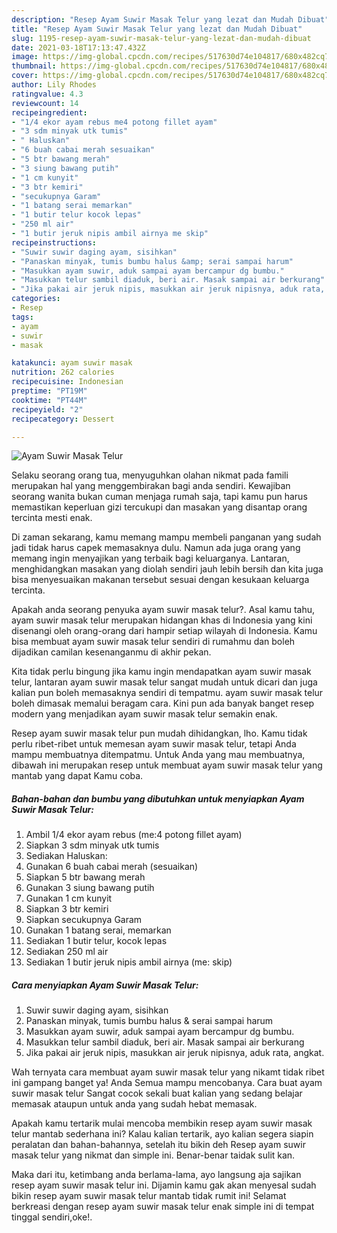 ```yaml
---
description: "Resep Ayam Suwir Masak Telur yang lezat dan Mudah Dibuat"
title: "Resep Ayam Suwir Masak Telur yang lezat dan Mudah Dibuat"
slug: 1195-resep-ayam-suwir-masak-telur-yang-lezat-dan-mudah-dibuat
date: 2021-03-18T17:13:47.432Z
image: https://img-global.cpcdn.com/recipes/517630d74e104817/680x482cq70/ayam-suwir-masak-telur-foto-resep-utama.jpg
thumbnail: https://img-global.cpcdn.com/recipes/517630d74e104817/680x482cq70/ayam-suwir-masak-telur-foto-resep-utama.jpg
cover: https://img-global.cpcdn.com/recipes/517630d74e104817/680x482cq70/ayam-suwir-masak-telur-foto-resep-utama.jpg
author: Lily Rhodes
ratingvalue: 4.3
reviewcount: 14
recipeingredient:
- "1/4 ekor ayam rebus me4 potong fillet ayam"
- "3 sdm minyak utk tumis"
- " Haluskan"
- "6 buah cabai merah sesuaikan"
- "5 btr bawang merah"
- "3 siung bawang putih"
- "1 cm kunyit"
- "3 btr kemiri"
- "secukupnya Garam"
- "1 batang serai memarkan"
- "1 butir telur kocok lepas"
- "250 ml air"
- "1 butir jeruk nipis ambil airnya me skip"
recipeinstructions:
- "Suwir suwir daging ayam, sisihkan"
- "Panaskan minyak, tumis bumbu halus &amp; serai sampai harum"
- "Masukkan ayam suwir, aduk sampai ayam bercampur dg bumbu."
- "Masukkan telur sambil diaduk, beri air. Masak sampai air berkurang"
- "Jika pakai air jeruk nipis, masukkan air jeruk nipisnya, aduk rata, angkat."
categories:
- Resep
tags:
- ayam
- suwir
- masak

katakunci: ayam suwir masak 
nutrition: 262 calories
recipecuisine: Indonesian
preptime: "PT19M"
cooktime: "PT44M"
recipeyield: "2"
recipecategory: Dessert

---
```



![Ayam Suwir Masak Telur](https://img-global.cpcdn.com/recipes/517630d74e104817/680x482cq70/ayam-suwir-masak-telur-foto-resep-utama.jpg)

Selaku seorang orang tua, menyuguhkan olahan nikmat pada famili merupakan hal yang menggembirakan bagi anda sendiri. Kewajiban seorang  wanita bukan cuman menjaga rumah saja, tapi kamu pun harus memastikan keperluan gizi tercukupi dan masakan yang disantap orang tercinta mesti enak.

Di zaman  sekarang, kamu memang mampu membeli panganan yang sudah jadi tidak harus capek memasaknya dulu. Namun ada juga orang yang memang ingin menyajikan yang terbaik bagi keluarganya. Lantaran, menghidangkan masakan yang diolah sendiri jauh lebih bersih dan kita juga bisa menyesuaikan makanan tersebut sesuai dengan kesukaan keluarga tercinta. 



Apakah anda seorang penyuka ayam suwir masak telur?. Asal kamu tahu, ayam suwir masak telur merupakan hidangan khas di Indonesia yang kini disenangi oleh orang-orang dari hampir setiap wilayah di Indonesia. Kamu bisa membuat ayam suwir masak telur sendiri di rumahmu dan boleh dijadikan camilan kesenanganmu di akhir pekan.

Kita tidak perlu bingung jika kamu ingin mendapatkan ayam suwir masak telur, lantaran ayam suwir masak telur sangat mudah untuk dicari dan juga kalian pun boleh memasaknya sendiri di tempatmu. ayam suwir masak telur boleh dimasak memalui beragam cara. Kini pun ada banyak banget resep modern yang menjadikan ayam suwir masak telur semakin enak.

Resep ayam suwir masak telur pun mudah dihidangkan, lho. Kamu tidak perlu ribet-ribet untuk memesan ayam suwir masak telur, tetapi Anda mampu membuatnya ditempatmu. Untuk Anda yang mau membuatnya, dibawah ini merupakan resep untuk membuat ayam suwir masak telur yang mantab yang dapat Kamu coba.

<!--inarticleads1-->

##### Bahan-bahan dan bumbu yang dibutuhkan untuk menyiapkan Ayam Suwir Masak Telur:

1. Ambil 1/4 ekor ayam rebus (me:4 potong fillet ayam)
1. Siapkan 3 sdm minyak utk tumis
1. Sediakan  Haluskan:
1. Gunakan 6 buah cabai merah (sesuaikan)
1. Siapkan 5 btr bawang merah
1. Gunakan 3 siung bawang putih
1. Gunakan 1 cm kunyit
1. Siapkan 3 btr kemiri
1. Siapkan secukupnya Garam
1. Gunakan 1 batang serai, memarkan
1. Sediakan 1 butir telur, kocok lepas
1. Sediakan 250 ml air
1. Sediakan 1 butir jeruk nipis ambil airnya (me: skip)




<!--inarticleads2-->

##### Cara menyiapkan Ayam Suwir Masak Telur:

1. Suwir suwir daging ayam, sisihkan
1. Panaskan minyak, tumis bumbu halus &amp; serai sampai harum
1. Masukkan ayam suwir, aduk sampai ayam bercampur dg bumbu.
1. Masukkan telur sambil diaduk, beri air. Masak sampai air berkurang
1. Jika pakai air jeruk nipis, masukkan air jeruk nipisnya, aduk rata, angkat.




Wah ternyata cara membuat ayam suwir masak telur yang nikamt tidak ribet ini gampang banget ya! Anda Semua mampu mencobanya. Cara buat ayam suwir masak telur Sangat cocok sekali buat kalian yang sedang belajar memasak ataupun untuk anda yang sudah hebat memasak.

Apakah kamu tertarik mulai mencoba membikin resep ayam suwir masak telur mantab sederhana ini? Kalau kalian tertarik, ayo kalian segera siapin peralatan dan bahan-bahannya, setelah itu bikin deh Resep ayam suwir masak telur yang nikmat dan simple ini. Benar-benar taidak sulit kan. 

Maka dari itu, ketimbang anda berlama-lama, ayo langsung aja sajikan resep ayam suwir masak telur ini. Dijamin kamu gak akan menyesal sudah bikin resep ayam suwir masak telur mantab tidak rumit ini! Selamat berkreasi dengan resep ayam suwir masak telur enak simple ini di tempat tinggal sendiri,oke!.

